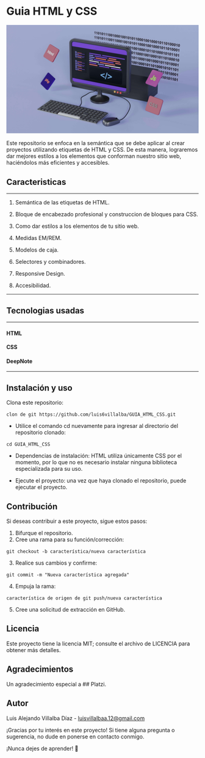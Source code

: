 # Guia HTML y CSS
<!-- markdownlint-disable MD001 MD005 MD025 MD029 MD045 MD033-->
<img src="./pics/img/img_html_y_css.jpg" alt="foto de un ordenador con teclado y raton"/>

Este repositorio se enfoca en la semántica que se debe aplicar al crear proyectos utilizando etiquetas de HTML y CSS. De esta manera, lograremos dar mejores estilos a los elementos que conforman nuestro sitio web, haciéndolos más eficientes y accesibles.

## Caracteristicas

------

1. Semántica de las etiquetas de HTML.

2. Bloque de encabezado profesional y construccion de bloques para CSS.

3. Como dar estilos a los elementos de tu sitio web.

4. Medidas EM/REM.

5. Modelos de caja.

6. Selectores y combinadores.

7. Responsive Design.

8. Accesibilidad.

------

## Tecnologias usadas

------

#### HTML

#### CSS

#### DeepNote

------

## Instalación y uso

Clona este repositorio:

```golpecito
clon de git https://github.com/luis6villalba/GUIA_HTML_CSS.git
```

- Utilice el comando cd nuevamente para ingresar al directorio del repositorio clonado:

```golpecito
cd GUIA_HTML_CSS 
```

- Dependencias de instalación: HTML utiliza únicamente CSS por el momento, por lo que no es necesario instalar ninguna biblioteca especializada para su uso.

- Ejecute el proyecto: una vez que haya clonado el repositorio, puede ejecutar el proyecto.

## Contribución

Si deseas contribuir a este proyecto, sigue estos pasos:

1. Bifurque el repositorio.
2. Cree una rama para su función/corrección:

```golpecito
git checkout -b característica/nueva característica
```

3. Realice sus cambios y confirme:

```golpecito
git commit -m "Nueva característica agregada"
```

4. Empuja la rama:

```golpecito
característica de origen de git push/nueva característica
```

5. Cree una solicitud de extracción en GitHub.

## Licencia

Este proyecto tiene la licencia MIT; consulte el archivo de LICENCIA para obtener más detalles.

## Agradecimientos

Un agradecimiento especial a ## Platzi.

## Autor

Luis Alejando Villalba Díaz - <luisvillalbaa.12@gmail.com>

¡Gracias por tu interés en este proyecto! Si tiene alguna pregunta o sugerencia, no dude en ponerse en contacto conmigo.

¡Nunca dejes de aprender! 🚀
